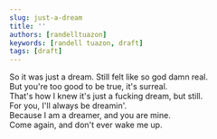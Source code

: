 ```yaml
---
slug: just-a-dream
title: ''
authors: [randelltuazon]
keywords: [randell tuazon, draft]
tags: [draft]
---
```


So it was just a dream. Still felt like so god damn real. <br/>
But you're too good to be true, it's surreal. <br/>
That's how I knew it's just a fucking dream, but still. <br/>
For you, I'll always be dreamin'. <br/>
Because I am a dreamer, and you are mine. <br/>
Come again, and don't ever wake me up. <br/>
